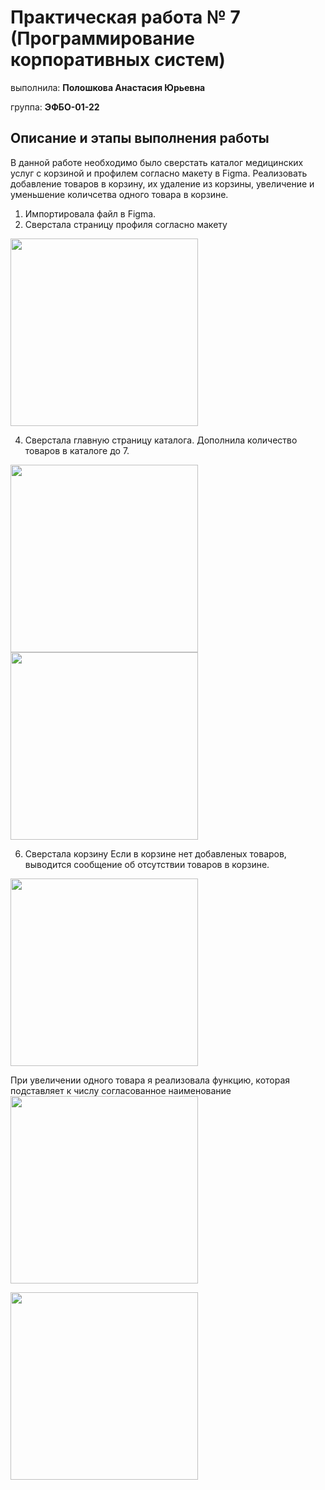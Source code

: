 # Практическая работа № 7 (Программирование корпоративных систем)

выполнила: **Полошкова Анастасия Юрьевна**

группа: **ЭФБО-01-22**

## Описание и этапы выполнения работы

В данной работе необходимо было сверстать каталог медицинских услуг с корзиной и профилем согласно макету в Figma. Реализовать добавление товаров в корзину, их удаление из корзины, увеличение и уменьшение количсетва одного товара в корзине.

1) Импортировала файл в Figma.
2) Сверстала страницу профиля согласно макету
<img src='https://github.com/user-attachments/assets/6d7888c4-3f8d-4dda-8aef-fe1b82175ac3' width=300/>

4) Сверстала главную страницу каталога. Дополнила количество товаров в каталоге до 7.
<img src='' width=300/>

<img src='' width=300/>

6) Сверстала корзину
Если в корзине нет добавленых товаров, выводится сообщение об отсутствии товаров в корзине.
<img src='' width=300/>

При увеличении одного товара я реализовала функцию, которая подставляет к числу согласованное наименование
<img src='' width=300/>

<img src='' width=300/>

